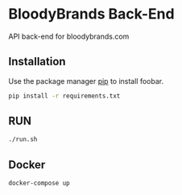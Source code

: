 # BloodyBrands Back-End

API back-end for bloodybrands.com  

## Installation

Use the package manager [pip](https://pip.pypa.io/en/stable/) to install foobar.

```bash
pip install -r requirements.txt
```

## RUN
```bash
./run.sh
```
## Docker
```bash
docker-compose up
```